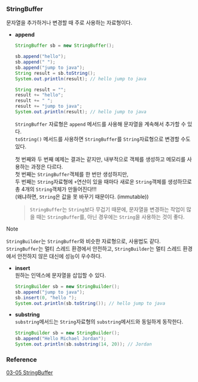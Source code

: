 ### StringBuffer
문자열을 추가하거나 변경할 때 주로 사용하는 자료형이다.<br>
- **append**<br>
  ```java
  StringBuffer sb = new StringBuffer();

  sb.append("hello");
  sb.append(" ");
  sb.append("jump to java");
  String result = sb.toString();
  System.out.println(result); // hello jump to java
  ```
  ```java
  String result = "";
  result += "hello";
  result += " ";
  result += "jump to java";
  System.out.println(result); // hello jump to java
  ```
  `StringBuffer` 자료형은 `append` 메서드를 사용해 문자열을 계속해서 추가할 수 있다.<br>
  `toString()` 메서드를 사용하면 `StringBuffer`를 `String`자료형으로 변경할 수도 있다.<br>

  첫 번째와 두 번째 예제는 결과는 같지만, 내부적으로 객체를 생성하고 메모리를 사용하는 과정은 다르다.<br>
  첫 번째는 `StringBuffer`객체를 한 번만 생성하지만,<br>
  두 번째는 `String`자료형에 `+`연산이 있을 때마다 새로운 `String`객체를 생성하므로 총 4개의 `String`객체가 만들어진다!!!<br>
  (왜냐하면, `String`은 값을 못 바꾸기 때문이다. (immutable))
  > `StringBuffer`는 `String`보다 무겁기 때문에, 문자열을 변경하는 작업이 많을 때는 `StringBuffer`를, 아닌 경우에는 `String`을 사용하는 것이 좋다.
> [!NOTE]
> `StringBuilder`는 `StringBuffer`와 비슷한 자료형으로, 사용법도 같다.<br>
> `StringBuffer`는 멀티 스레드 환경에서 안전하고, `StringBuilder`는 멀티 스레드 환경에서 안전하지 않은 대신에 성능이 우수하다.<br>
- **insert**<br>
  원하는 인덱스에 문자열을 삽입할 수 있다.<br>
  ```java
  StringBuilder sb = new StringBuilder();
  sb.append("jump to java");
  sb.insert(0, "hello ");
  System.out.println(sb.toString()); // hello jump to java
  ```
- **substring**<br>
  `substring`메서드는 `String`자료형의 `substring`메서드와 동일하게 동작한다.<br>
  ```java
  StringBuilder sb = new StringBuilder();
  sb.append("Hello Michael Jordan");
  System.out.println(sb.substring(14, 20)); // Jordan
  ```

### Reference
[03-05 StringBuffer](https://wikidocs.net/276)<br>
